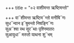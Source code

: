 +++
title = "०२ वाशीमन्त ऋष्टिमन्तो"

+++
वा᳓शीमन्त ऋष्टिम᳓न्तो मनीषि᳓णः  
सुध᳓न्वान इ᳓षुमन्तो निषङ्गि᳓णः  
सुअ᳓श्वा स्थ सुर᳓थाः पृश्निमातरः  
सुआयुधा᳓ मरुतो याथना शु᳓भम्